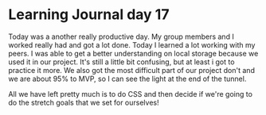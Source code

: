 # Learning Journal day 17  

Today was a another really productive day. My group members and I worked really had and got a lot done. Today I learned a lot working with my peers. I was able to get a better understanding on local storage because we used it in our project. It's still a little bit confusing, but at least i got to practice it more. We also got the most difficult part of our project don't and we are about 95% to MVP, so I can see the light at the end of the tunnel.  

All we have left pretty much is to do CSS and then decide if we're going to do the stretch goals that we set for ourselves!  
